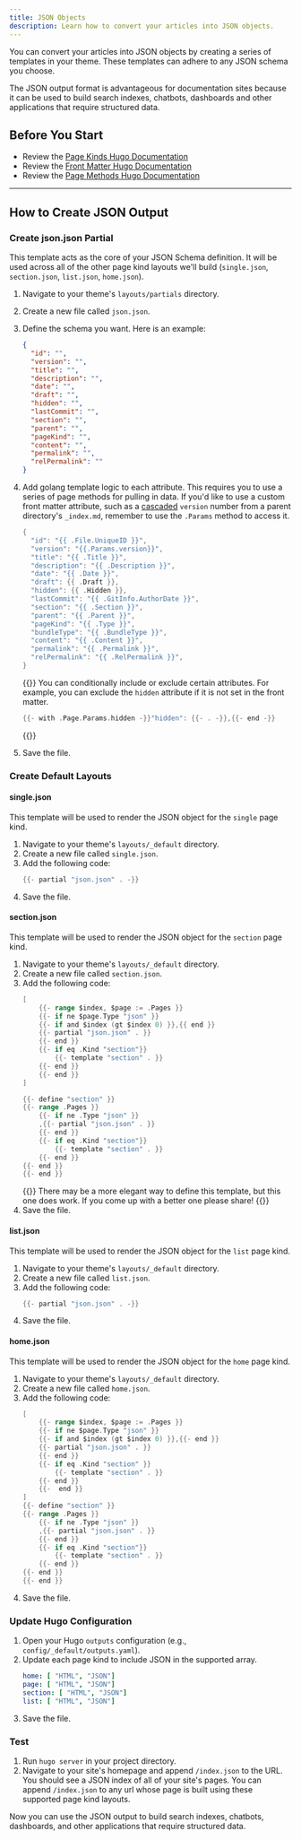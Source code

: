 ```yaml
---
title: JSON Objects
description: Learn how to convert your articles into JSON objects.
---
```


You can convert your articles into JSON objects by creating a series of templates in your theme. These templates can adhere to any JSON schema you choose.

The JSON output format is advantageous for documentation sites because it can be used to build search indexes, chatbots, dashboards and other applications that require structured data.

## Before You Start

- Review the [Page Kinds Hugo Documentation](https://gohugo.io/templates/section-templates/#page-kinds)
- Review the [Front Matter Hugo Documentation](https://gohugo.io/content-management/front-matter/)
- Review the [Page Methods Hugo Documentation](https://gohugo.io/quick-reference/methods/#page)
---

## How to Create JSON Output

### Create json.json Partial 

This template acts as the core of your JSON Schema definition. It will be used across all of the other page kind layouts we'll build (`single.json`, `section.json`, `list.json`, `home.json`).

1. Navigate to your theme's `layouts/partials` directory.
2. Create a new file called `json.json`.
3. Define the schema you want. Here is an example:
   ```json
   {
     "id": "",
     "version": "",
     "title": "",
     "description": "",
     "date": "",
     "draft": "",
     "hidden": "",
     "lastCommit": "",
     "section": "",
     "parent": "",
     "pageKind": "",
     "content": "",
     "permalink": "",
     "relPermalink": ""
   }
   ```
4. Add golang template logic to each attribute. This requires you to use a series of page methods for pulling in data. If you'd like to use a custom front matter attribute, such as a [cascaded](https://gohugo.io/content-management/front-matter/#cascade) `version` number from a parent directory's `_index.md`, remember to use the `.Params` method to access it.
   ```go
   {
     "id": "{{ .File.UniqueID }}",
     "version": "{{.Params.version}}",
     "title": "{{ .Title }}",
     "description": "{{ .Description }}",
     "date": "{{ .Date }}",
     "draft": {{ .Draft }}, 
     "hidden": {{ .Hidden }},
     "lastCommit": "{{ .GitInfo.AuthorDate }}",
     "section": "{{ .Section }}",
     "parent": "{{ .Parent }}",
     "pageKind": "{{ .Type }}",
     "bundleType": "{{ .BundleType }}",
     "content": "{{ .Content }}",
     "permalink": "{{ .Permalink }}",
     "relPermalink": "{{ .RelPermalink }}",
   }
   ```
   {{<notice tip >}}
   You can conditionally include or exclude certain attributes. For example, you can exclude the `hidden` attribute if it is not set in the front matter.

   ```go
   {{- with .Page.Params.hidden -}}"hidden": {{- . -}},{{- end -}}
   ```
   {{</notice>}}

5. Save the file.

### Create Default Layouts

#### single.json

This template will be used to render the JSON object for the `single` page kind.

1. Navigate to your theme's `layouts/_default` directory.
2. Create a new file called `single.json`.
3. Add the following code:
   ```go
   {{- partial "json.json" . -}}
   ```
4. Save the file.

#### section.json 

This template will be used to render the JSON object for the `section` page kind.

1. Navigate to your theme's `layouts/_default` directory.
2. Create a new file called `section.json`.
3. Add the following code:
   ```go 
   [
       {{- range $index, $page := .Pages }}
       {{- if ne $page.Type "json" }}
       {{- if and $index (gt $index 0) }},{{ end }}
       {{- partial "json.json" . }}
       {{- end }}
       {{- if eq .Kind "section"}}
           {{- template "section" . }}
       {{- end }}
       {{- end }}
   ]

   {{- define "section" }}
   {{- range .Pages }}
       {{- if ne .Type "json" }}
       ,{{- partial "json.json" . }}
       {{- end }}
       {{- if eq .Kind "section"}}
           {{- template "section" . }}
       {{- end }}
   {{- end }}
   {{- end }}
   ```
   {{<notice note>}}
   There may be a more elegant way to define this template, but this one does work. If you come up with a better one please share!
   {{</notice>}}
4. Save the file.


#### list.json

This template will be used to render the JSON object for the `list` page kind.

1. Navigate to your theme's `layouts/_default` directory.
2. Create a new file called `list.json`.
3. Add the following code:
   ```go
   {{- partial "json.json" . -}}
   ```
4. Save the file.

#### home.json

This template will be used to render the JSON object for the `home` page kind.

1. Navigate to your theme's `layouts/_default` directory.
2. Create a new file called `home.json`.
3. Add the following code:
   ```go
   [
       {{- range $index, $page := .Pages }}
       {{- if ne $page.Type "json" }}
       {{- if and $index (gt $index 0) }},{{- end }}
       {{- partial "json.json" . }}
       {{- end }}
       {{- if eq .Kind "section" }}
           {{- template "section" . }}
       {{- end }}
       {{-  end }}
   ]
   {{- define "section" }}
   {{- range .Pages }}
       {{- if ne .Type "json" }}
       ,{{- partial "json.json" . }}
       {{- end }}
       {{- if eq .Kind "section"}}
           {{- template "section" . }}
       {{- end }}
   {{- end }}
   {{- end }}
   ```
5. Save the file.

### Update Hugo Configuration

1. Open your Hugo `outputs` configuration (e.g., `config/_default/outputs.yaml`).
2. Update each page kind to include JSON in the supported array.
   ```yaml
   home: [ "HTML", "JSON"]
   page: [ "HTML", "JSON"]
   section: [ "HTML", "JSON"]
   list: [ "HTML", "JSON"]
   ```
3. Save the file.

### Test

1. Run `hugo server` in your project directory.
2. Navigate to your site's homepage and append `/index.json` to the URL. You should see a JSON index of all of your site's pages. You can append `/index.json` to any url whose page is built using these supported page kind layouts.

Now you can use the JSON output to build search indexes, chatbots, dashboards, and other applications that require structured data.